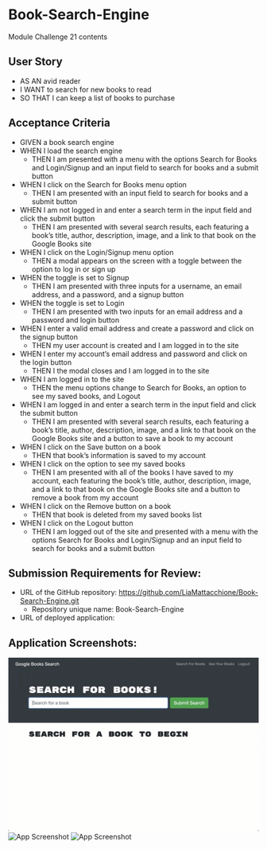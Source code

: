 # Book-Search-Engine
Module Challenge 21 contents

## User Story
* AS AN avid reader
* I WANT to search for new books to read
* SO THAT I can keep a list of books to purchase


## Acceptance Criteria
* GIVEN a book search engine
* WHEN I load the search engine
    * THEN I am presented with a menu with the options Search for Books and Login/Signup and an input field to search for books and a submit button
* WHEN I click on the Search for Books menu option
    * THEN I am presented with an input field to search for books and a submit button
* WHEN I am not logged in and enter a search term in the input field and click the submit button
    * THEN I am presented with several search results, each featuring a book’s title, author, description, image, and a link to that book on the Google Books site
* WHEN I click on the Login/Signup menu option
    * THEN a modal appears on the screen with a toggle between the option to log in or sign up
* WHEN the toggle is set to Signup
    * THEN I am presented with three inputs for a username, an email address, and a password, and a signup button
* WHEN the toggle is set to Login
    * THEN I am presented with two inputs for an email address and a password and login button
* WHEN I enter a valid email address and create a password and click on the signup button
    * THEN my user account is created and I am logged in to the site
* WHEN I enter my account’s email address and password and click on the login button
    * THEN I the modal closes and I am logged in to the site
* WHEN I am logged in to the site
    * THEN the menu options change to Search for Books, an option to see my saved books, and Logout
* WHEN I am logged in and enter a search term in the input field and click the submit button
    * THEN I am presented with several search results, each featuring a book’s title, author, description, image, and a link to that book on the Google Books site and a button to save a book to my account
* WHEN I click on the Save button on a book
    * THEN that book’s information is saved to my account
* WHEN I click on the option to see my saved books
    * THEN I am presented with all of the books I have saved to my account, each featuring the book’s title, author, description, image, and a link to that book on the Google Books site and a button to remove a book from my account
* WHEN I click on the Remove button on a book
    * THEN that book is deleted from my saved books list
* WHEN I click on the Logout button
    * THEN I am logged out of the site and presented with a menu with the options Search for Books and Login/Signup and an input field to search for books and a submit button  

## Submission Requirements for Review:
* URL of the GitHub repository: https://github.com/LiaMattacchione/Book-Search-Engine.git
  * Repository unique name: Book-Search-Engine
* URL of deployed application: 

## Application Screenshots:
![App Screenshot](./images/one.gif)
![App Screenshot](./images/two.gif)
![App Screenshot](./images/three.gif)